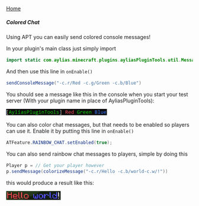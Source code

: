 [Home](index.md)

##### Colored Chat

Using APT you can easily send colored console messages!

In your plugin's main class just simply import 

```java
import static com.aylias.minecraft.plugins.ayliasPluginTools.util.MessageTools.*;
```

And then use this line in `onEnable()`

```java
sendConsoleMessage("-c.r/Red -c.g/Green -c.b/Blue")
```

You should see a message like this in the console when you start your test server (With your plugin name in place of AyliasPluginTools):

![colorconsole_example](colorconsole_example.png)

You can also color chat messages, but that needs to be enabled so players can use it. Enable it by putting this line in `onEnable()`

```java
ATFeature.RAINBOW_CHAT.setEnabled(true);
```

You can also send rainbow chat messages to players, simple by doing this

```java
Player p = // Get your player however
p.sendMessage(colorizeMessage("-c.r/Hello -c.b/world-c.w/!"))
```

this would produce a result like this:

![colorchat_example.png](colorchat_example.png)
